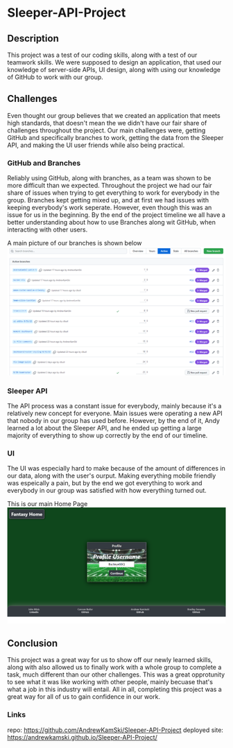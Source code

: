 # Sleeper-API-Project

## Description

This project was a test of our coding skills, along with a test of our teamwork skills.  We were supposed to design an application, that used our knowledge of server-side APIs, UI design, along with using our knowledge of GitHub to work with our group.  

## Challenges

Even thought our group believes that we created an application that meets high standards, that doesn't mean the we didn't have our fair share of challenges throughout the project.  Our main challenges were, getting GitHub and specifically branches to work, getting the data from the Sleeper API, and making the UI user friends while also being practical.

### GitHub and Branches

Reliably using GitHub, along with branches, as a team was shown to be more difficult than we expected.  Throughout the project we had our fair share of issues when trying to get everything to work for everybody in the group.  Branches kept getting mixed up, and at first we had issues with keeping everybody's work seperate.  However, even though this was an issue for us in the beginning.  By the end of the project timeline we all have a better understanding about how to use Branches along wit GitHub, when interacting with other users.

A main picture of our branches is shown below
![Most Recent GitHub Branches - Image Here](./Assets/Images/Branch%20in%20GitHub%20Screenshot.PNG) 

### Sleeper API

The API process was a constant issue for everybody, mainly because it's a relatively new concept for everyone.  Main issues were operating a new API that nobody in our group has used before.  However, by the end of it, Andy learned a lot about the Sleeper API, and he ended up getting a large majority of everything to show up correctly by the end of our timeline.

### UI

The UI was especially hard to make because of the amount of differences in our data, along with the user's ourput.  Making everything mobile friendly was espeically a pain, but by the end we got everything to work and everybody in our group was satisfied with how everything turned out.

This is our main Home Page
![Main Home Page - Image Here](./Assets/Images/Main%20UI%20Screenshot.PNG) 

## Conclusion

This project was a great way for us to show off our newly learned skills, along with also allowed us to finally work with a whole group to complete a task, much different than our other challenges.  This was a great opprotunity to see what it was like working with other people, mainly becuase that's what a job in this industry will entail.  All in all, completing this project was a great way for all of us to gain confidence in our work.


### Links
repo: https://github.com/AndrewKamSki/Sleeper-API-Project
deployed site: https://andrewkamski.github.io/Sleeper-API-Project/
